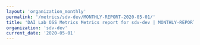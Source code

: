 ```yaml
---
layout: 'organization_monthly'
permalink: '/metrics/sdv-dev/MONTHLY-REPORT-2020-05-01/'
title: 'DAI Lab OSS Metrics Metrics report for sdv-dev | MONTHLY-REPORT-2020-05-01'
organization: 'sdv-dev'
current_date: '2020-05-01'
---
```

